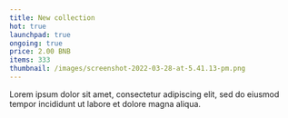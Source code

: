 ```yaml
---
title: New collection
hot: true
launchpad: true
ongoing: true
price: 2.00 BNB
items: 333
thumbnail: /images/screenshot-2022-03-28-at-5.41.13-pm.png
---
```

Lorem ipsum dolor sit amet, consectetur adipiscing elit, sed do eiusmod tempor incididunt ut labore et dolore magna aliqua.
